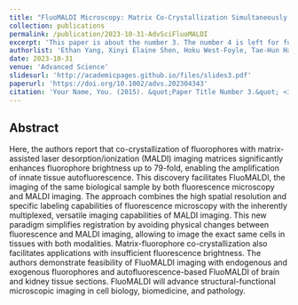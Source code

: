 ```yaml
---
title: "FluoMALDI Microscopy: Matrix Co-Crystallization Simultaneously Enhances Fluorescence and MALDI Imaging"
collection: publications
permalink: /publication/2023-10-31-AdvSciFluoMALDI
excerpt: 'This paper is about the number 3. The number 4 is left for future work.'
authorlist: 'Ethan Yang, Xinyi Elaine Shen, Hoku West-Foyle, Tae-Hun Hahm, Maxime A. Siegler, Dalton R. Brown, Cole C. Johnson, Jeong Hee Kim, LaToya Ann Roker, Caitlin M. Tressler, Ishan Barman, Scot C. Kuo, Kristine Glunde'
date: 2023-10-31
venue: 'Advanced Science'
slidesurl: 'http://academicpages.github.io/files/slides3.pdf'
paperurl: 'https://doi.org/10.1002/advs.202304343'
citation: 'Your Name, You. (2015). &quot;Paper Title Number 3.&quot; <i>Journal 1</i>. 1(3).'
---
```


Abstract
------
Here, the authors report that co-crystallization of fluorophores with matrix-assisted laser desorption/ionization (MALDI) imaging matrices significantly enhances fluorophore brightness up to 79-fold, enabling the amplification of innate tissue autofluorescence. This discovery facilitates FluoMALDI, the imaging of the same biological sample by both fluorescence microscopy and MALDI imaging. The approach combines the high spatial resolution and specific labeling capabilities of fluorescence microscopy with the inherently multiplexed, versatile imaging capabilities of MALDI imaging. This new paradigm simplifies registration by avoiding physical changes between fluorescence and MALDI imaging, allowing to image the exact same cells in tissues with both modalities. Matrix-fluorophore co-crystallization also facilitates applications with insufficient fluorescence brightness. The authors demonstrate  feasibility of FluoMALDI imaging with endogenous and exogenous fluorophores and autofluorescence-based FluoMALDI of brain and kidney tissue sections. FluoMALDI will advance structural-functional microscopic imaging in cell biology, biomedicine, and pathology.
